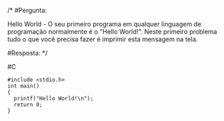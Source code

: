 /*
#Pergunta:

Hello World - O seu primeiro programa em qualquer linguagem de programação normalmente é o "Hello World!". 
Neste primeiro problema tudo o que você precisa fazer é imprimir esta mensagem na tela.

#Resposta:
*/

#C
    
    #include <stdio.h>           
    int main() 
    {                                                  
      printf("Hello World!\n");
      return 0;                             
    }      

